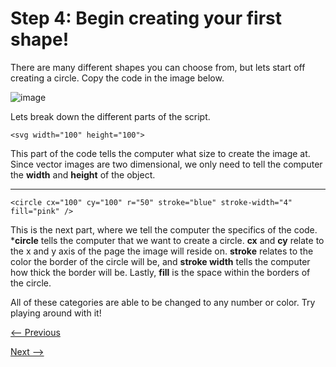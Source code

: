 # Step 4: Begin creating your first shape!

There are many different shapes you can choose from, but lets start off creating a circle. Copy the code in the image below.

![image](https://user-images.githubusercontent.com/112105372/206331113-27da9586-966c-4d2e-af4e-bc48f48a006d.png)

Lets break down the different parts of the script. 

`<svg width="100" height="100">`

This part of the code tells the computer what size to create the image at. Since vector images are two dimensional, we only need to tell the computer the **width** and **height** of the object.

---
`<circle cx="100" cy="100" r="50" stroke="blue" stroke-width="4" fill="pink" />`

This is the next part, where we tell the computer the specifics of the code. ***circle** tells the computer that we want to create a circle. 
**cx** and **cy** relate to the x and y axis of the page the image will reside on.
**stroke** relates to the color the border of the circle will be, and **stroke width** tells the computer how thick the border will be.
Lastly, **fill** is the space within the borders of the circle.

All of these categories are able to be changed to any number or color. Try playing around with it!

[<-- Previous](Step3.md)

[Next -->](Step5.md)
